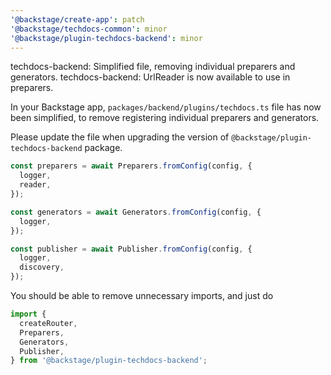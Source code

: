 ```yaml
---
'@backstage/create-app': patch
'@backstage/techdocs-common': minor
'@backstage/plugin-techdocs-backend': minor
---
```


techdocs-backend: Simplified file, removing individual preparers and generators.
techdocs-backend: UrlReader is now available to use in preparers.

In your Backstage app, `packages/backend/plugins/techdocs.ts` file has now been simplified,
to remove registering individual preparers and generators.

Please update the file when upgrading the version of `@backstage/plugin-techdocs-backend` package.

```typescript
const preparers = await Preparers.fromConfig(config, {
  logger,
  reader,
});

const generators = await Generators.fromConfig(config, {
  logger,
});

const publisher = await Publisher.fromConfig(config, {
  logger,
  discovery,
});
```

You should be able to remove unnecessary imports, and just do

```typescript
import {
  createRouter,
  Preparers,
  Generators,
  Publisher,
} from '@backstage/plugin-techdocs-backend';
```

